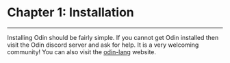 # Chapter 1: Installation
---
Installing Odin should be fairly simple. 
If you cannot get Odin installed then visit the Odin discord server and ask for help.
It is a very welcoming community! You can also visit the [odin-lang](https://odin-lang.org/docs/install/) website.